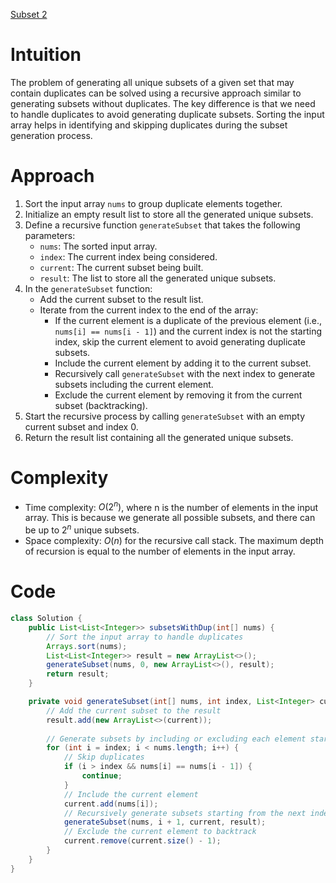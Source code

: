 [Subset 2](https://leetcode.com/problems/subsets-ii/description/)


# Intuition
The problem of generating all unique subsets of a given set that may contain duplicates can be solved using a recursive approach similar to generating subsets without duplicates. The key difference is that we need to handle duplicates to avoid generating duplicate subsets. Sorting the input array helps in identifying and skipping duplicates during the subset generation process.

# Approach
1. Sort the input array `nums` to group duplicate elements together.
2. Initialize an empty result list to store all the generated unique subsets.
3. Define a recursive function `generateSubset` that takes the following parameters:
   - `nums`: The sorted input array.
   - `index`: The current index being considered.
   - `current`: The current subset being built.
   - `result`: The list to store all the generated unique subsets.
4. In the `generateSubset` function:
   - Add the current subset to the result list.
   - Iterate from the current index to the end of the array:
     - If the current element is a duplicate of the previous element (i.e., `nums[i] == nums[i - 1]`) and the current index is not the starting index, skip the current element to avoid generating duplicate subsets.
     - Include the current element by adding it to the current subset.
     - Recursively call `generateSubset` with the next index to generate subsets including the current element.
     - Exclude the current element by removing it from the current subset (backtracking).
5. Start the recursive process by calling `generateSubset` with an empty current subset and index 0.
6. Return the result list containing all the generated unique subsets.

# Complexity
- Time complexity: $O(2^n)$, where n is the number of elements in the input array. This is because we generate all possible subsets, and there can be up to $2^n$ unique subsets.
- Space complexity: $O(n)$ for the recursive call stack. The maximum depth of recursion is equal to the number of elements in the input array.

# Code
```java
class Solution {
    public List<List<Integer>> subsetsWithDup(int[] nums) {
        // Sort the input array to handle duplicates
        Arrays.sort(nums);
        List<List<Integer>> result = new ArrayList<>();
        generateSubset(nums, 0, new ArrayList<>(), result);
        return result;
    }

    private void generateSubset(int[] nums, int index, List<Integer> current, List<List<Integer>> result) {
        // Add the current subset to the result
        result.add(new ArrayList<>(current));
        
        // Generate subsets by including or excluding each element starting from index
        for (int i = index; i < nums.length; i++) {
            // Skip duplicates
            if (i > index && nums[i] == nums[i - 1]) {
                continue;
            }
            // Include the current element
            current.add(nums[i]);
            // Recursively generate subsets starting from the next index
            generateSubset(nums, i + 1, current, result);
            // Exclude the current element to backtrack
            current.remove(current.size() - 1);
        }
    }
}
```